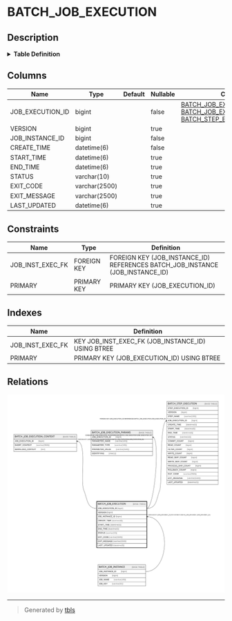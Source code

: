 # BATCH_JOB_EXECUTION

## Description

<details>
<summary><strong>Table Definition</strong></summary>

```sql
CREATE TABLE `BATCH_JOB_EXECUTION` (
  `JOB_EXECUTION_ID` bigint NOT NULL,
  `VERSION` bigint DEFAULT NULL,
  `JOB_INSTANCE_ID` bigint NOT NULL,
  `CREATE_TIME` datetime(6) NOT NULL,
  `START_TIME` datetime(6) DEFAULT NULL,
  `END_TIME` datetime(6) DEFAULT NULL,
  `STATUS` varchar(10) DEFAULT NULL,
  `EXIT_CODE` varchar(2500) DEFAULT NULL,
  `EXIT_MESSAGE` varchar(2500) DEFAULT NULL,
  `LAST_UPDATED` datetime(6) DEFAULT NULL,
  PRIMARY KEY (`JOB_EXECUTION_ID`),
  KEY `JOB_INST_EXEC_FK` (`JOB_INSTANCE_ID`),
  CONSTRAINT `JOB_INST_EXEC_FK` FOREIGN KEY (`JOB_INSTANCE_ID`) REFERENCES `BATCH_JOB_INSTANCE` (`JOB_INSTANCE_ID`)
) ENGINE=InnoDB DEFAULT CHARSET=utf8mb4 COLLATE=utf8mb4_0900_ai_ci
```

</details>

## Columns

| Name | Type | Default | Nullable | Children | Parents | Comment |
| ---- | ---- | ------- | -------- | -------- | ------- | ------- |
| JOB_EXECUTION_ID | bigint |  | false | [BATCH_JOB_EXECUTION_CONTEXT](BATCH_JOB_EXECUTION_CONTEXT.md) [BATCH_JOB_EXECUTION_PARAMS](BATCH_JOB_EXECUTION_PARAMS.md) [BATCH_STEP_EXECUTION](BATCH_STEP_EXECUTION.md) |  |  |
| VERSION | bigint |  | true |  |  |  |
| JOB_INSTANCE_ID | bigint |  | false |  | [BATCH_JOB_INSTANCE](BATCH_JOB_INSTANCE.md) |  |
| CREATE_TIME | datetime(6) |  | false |  |  |  |
| START_TIME | datetime(6) |  | true |  |  |  |
| END_TIME | datetime(6) |  | true |  |  |  |
| STATUS | varchar(10) |  | true |  |  |  |
| EXIT_CODE | varchar(2500) |  | true |  |  |  |
| EXIT_MESSAGE | varchar(2500) |  | true |  |  |  |
| LAST_UPDATED | datetime(6) |  | true |  |  |  |

## Constraints

| Name | Type | Definition |
| ---- | ---- | ---------- |
| JOB_INST_EXEC_FK | FOREIGN KEY | FOREIGN KEY (JOB_INSTANCE_ID) REFERENCES BATCH_JOB_INSTANCE (JOB_INSTANCE_ID) |
| PRIMARY | PRIMARY KEY | PRIMARY KEY (JOB_EXECUTION_ID) |

## Indexes

| Name | Definition |
| ---- | ---------- |
| JOB_INST_EXEC_FK | KEY JOB_INST_EXEC_FK (JOB_INSTANCE_ID) USING BTREE |
| PRIMARY | PRIMARY KEY (JOB_EXECUTION_ID) USING BTREE |

## Relations

![er](BATCH_JOB_EXECUTION.svg)

---

> Generated by [tbls](https://github.com/k1LoW/tbls)

